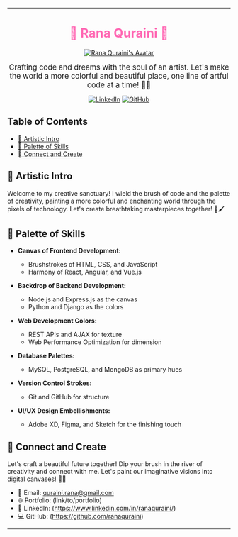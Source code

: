 
---

<div align="center">

# <span style="color:#FF69B4">🌸 Rana Quraini 🌸</span>

[![Rana Quraini's Avatar](link/to/avatar.png)](link/to/portfolio)

<span style="font-size: 1.2em;">Crafting code and dreams with the soul of an artist. Let's make the world a more colorful and beautiful place, one line of artful code at a time! 🎀✨</span>

[![LinkedIn](https://img.shields.io/badge/LinkedIn-Connect-blue.svg)](https://www.linkedin.com/in/ranaquraini)
[![GitHub](https://img.shields.io/badge/GitHub-Follow-green.svg)](https://github.com/ranaquraini)

</div>

## Table of Contents

- [🌸 Artistic Intro](#artistic-intro)
- [🎨 Palette of Skills](#palette-of-skills)
- [💌 Connect and Create](#connect-and-create)

## 🌸 Artistic Intro

Welcome to my creative sanctuary! I wield the brush of code and the palette of creativity, painting a more colorful and enchanting world through the pixels of technology. Let's create breathtaking masterpieces together! 🌈🖌️

## 🎨 Palette of Skills

- **Canvas of Frontend Development:**
  - Brushstrokes of HTML, CSS, and JavaScript
  - Harmony of React, Angular, and Vue.js

- **Backdrop of Backend Development:**
  - Node.js and Express.js as the canvas
  - Python and Django as the colors

- **Web Development Colors:**
  - REST APIs and AJAX for texture
  - Web Performance Optimization for dimension

- **Database Palettes:**
  - MySQL, PostgreSQL, and MongoDB as primary hues

- **Version Control Strokes:**
  - Git and GitHub for structure

- **UI/UX Design Embellishments:**
  - Adobe XD, Figma, and Sketch for the finishing touch

## 💌 Connect and Create

Let's craft a beautiful future together! Dip your brush in the river of creativity and connect with me. Let's paint our imaginative visions into digital canvases! 🌸✨

- 💌 Email: quraini.rana@gmail.com
- 🌐 Portfolio: (link/to/portfolio)
- 🔗 LinkedIn: (https://www.linkedin.com/in/ranaquraini/)
- 💻 GitHub: (https://github.com/ranaquraini)

---


